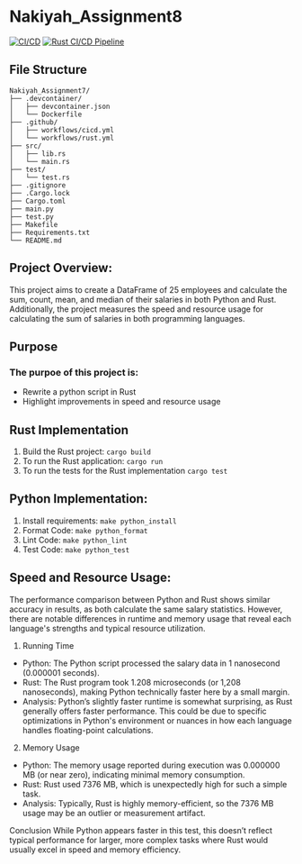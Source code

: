 # Nakiyah_Assignment8
[![CI/CD](https://github.com/nogibjj/Nakiyah_Assignment8/actions/workflows/rust.yml/badge.svg)](https://github.com/nogibjj/Nakiyah_Assignment8/actions/workflows/rust.yml) [![Rust CI/CD Pipeline](https://github.com/nogibjj/Nakiyah_Assignment8/actions/workflows/cicd.yml/badge.svg)](https://github.com/nogibjj/Nakiyah_Assignment8/actions/workflows/cicd.yml)


## File Structure
```
Nakiyah_Assignment7/
├── .devcontainer/
│   ├── devcontainer.json
│   └── Dockerfile
├── .github/
│   ├── workflows/cicd.yml
│   └── workflows/rust.yml
├── src/
│   ├── lib.rs
│   └── main.rs
├── test/
│   └── test.rs
├── .gitignore
├── .Cargo.lock
├── Cargo.toml
├── main.py
├── test.py
├── Makefile
├── Requirements.txt
└── README.md
```

## Project Overview:
This project aims to create a DataFrame of 25 employees and calculate the sum, count, mean, and median of their salaries in both Python and Rust. Additionally, the project measures the speed and resource usage for calculating the sum of salaries in both programming languages.

## Purpose
### The purpoe of this project is:
- Rewrite a python script in Rust
- Highlight improvements in speed and resource usage

## Rust Implementation
1. Build the Rust project:  ```cargo build```
2. To run the Rust application: ```cargo run```
3. To run the tests for the Rust implementation ```cargo test```

## Python Implementation:
1. Install requirements: ```make python_install```
2. Format Code: ```make python_format```
3. Lint Code: ```make python_lint```
4. Test Code: ```make python_test```

## Speed and Resource Usage:

The performance comparison between Python and Rust shows similar accuracy in results, as both calculate the same salary statistics. However, there are notable differences in runtime and memory usage that reveal each language's strengths and typical resource utilization.

1. Running Time
- Python: The Python script processed the salary data in 1 nanosecond (0.000001 seconds).
- Rust: The Rust program took 1.208 microseconds (or 1,208 nanoseconds), making Python technically faster here by a small margin.
- Analysis: Python’s slightly faster runtime is somewhat surprising, as Rust generally offers faster performance. This could be due to specific optimizations in Python's environment or nuances in how each language handles floating-point calculations.

2. Memory Usage
- Python: The memory usage reported during execution was 0.000000 MB (or near zero), indicating minimal memory consumption.
- Rust: Rust used 7376 MB, which is unexpectedly high for such a simple task.
- Analysis: Typically, Rust is highly memory-efficient, so the 7376 MB usage may be an outlier or measurement artifact.

Conclusion
While Python appears faster in this test, this doesn’t reflect typical performance for larger, more complex tasks where Rust would usually excel in speed and memory efficiency.